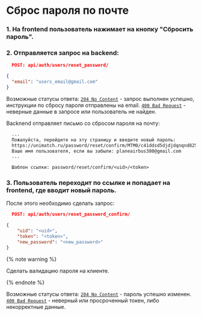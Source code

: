 # Сброс пароля по почте

### 1. На frontend пользователь нажимает на кнопку "Сбросить пароль".

### 2. Отправляется запрос на backend:
```json
  POST: api/auth/users/reset_password/
```
```json
{
  "email": "users_email@gmail.com"
}
```

Возможные статусы ответа:
[`204 No Content`](#code) - запрос выполнен успешно, инструкции по сбросу пароля отправлены на email.
[`400 Bad Request`](#code) - неверные данные в запросе или пользователь не найден.

Backnend отправляет письмо со сбросом пароля на почту:

```txt
  ...
  Пожалуйста, перейдите на эту страницу и введите новый пароль:
  https://unimatch.ru/password/reset/confirm/MTM0/c41ddsd5djdjdqnqnd825c9fe575
  Ваше имя пользователя, если вы забыли: planeairbus380@gmail.com
  ...
```
```txt
  Шаблон ссылки: password/reset/confirm/<uid>/<token>
```

### 3. Пользователь переходит по ссылке и попадает на frontend, где вводит новый пароль.
После этого необходимо сделать запрос:
```json
  POST: api/auth/users/reset_password_confirm/
```

```json
{
    "uid": "<uid>",
    "token": "<token>",
    "new_password": "<new_password>"
}
```

{% note warning %}

Сделать валидацию пароля на клиенте.

{% endnote %}

Возможные статусы ответа:
[`204 No Content`](#code) - пароль успешно изменен.
[`400 Bad Request`](#code) - неверный или просроченный токен, либо некорректные данные.
